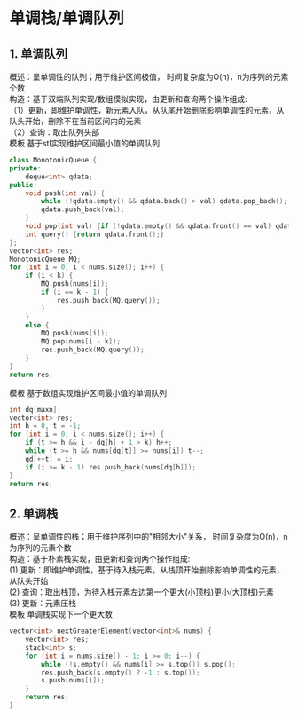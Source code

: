 # 单调栈/单调队列
## 1. 单调队列
概述：呈单调性的队列；用于维护区间极值， 时间复杂度为O(n)，n为序列的元素个数  
构造：基于双端队列实现/数组模拟实现，由更新和查询两个操作组成:  
（1）更新，即维护单调性，新元素入队，从队尾开始删除影响单调性的元素，从队头开始，删除不在当前区间内的元素  
（2）查询：取出队列头部  
模板 基于stl实现维护区间最小值的单调队列  
```cpp
class MonotonicQueue {
private:
    deque<int> qdata;
public:
    void push(int val) {
        while (!qdata.empty() && qdata.back() > val) qdata.pop_back();
        qdata.push_back(val);
    }
    void pop(int val) {if (!qdata.empty() && qdata.front() == val) qdata.pop_front()}
    int query() {return qdata.front();}
};
vector<int> res;
MonotonicQueue MQ;
for (int i = 0; i < nums.size(); i++) {
    if (i < k) {
        MQ.push(nums[i]);
        if (i == k - 1) {
            res.push_back(MQ.query());
        } 
    }
    else {
        MQ.push(nums[i]);
        MQ.pop(nums[i - k]);
        res.push_back(MQ.query());
    }
}
return res;
```
模板 基于数组实现维护区间最小值的单调队列  
```cpp
int dq[maxn];
vector<int> res;
int h = 0, t = -1;
for (int i = 0; i < nums.size(); i++) {
    if (t >= h && i - dq[h] + 1 > k) h++;
    while (t >= h && nums[dq[t]] >= nums[i]) t--;
    qd[++t] = i;
    if (i >= k - 1) res.push_back(nums[dq[h]]);
}
return res;
```

## 2. 单调栈
概述：呈单调性的栈；用于维护序列中的"相邻大小"关系， 时间复杂度为O(n)，n为序列的元素个数  
构造：基于朴素栈实现，由更新和查询两个操作组成:  
(1) 更新：即维护单调性，基于待入栈元素，从栈顶开始删除影响单调性的元素，从队头开始  
(2) 查询：取出栈顶，为待入栈元素左边第一个更大(小顶栈)更小(大顶栈)元素  
(3) 更新：元素压栈  
模板 单调栈实现下一个更大数  
```cpp
vector<int> nextGreaterElement(vector<int>& nums) {
    vector<int> res;
    stack<int> s;
    for (int i = nums.size() - 1; i >= 0; i--) {
        while (!s.empty() && nums[i] >= s.top()) s.pop();
        res.push_back(s.empty() ? -1 : s.top());
        s.push(nums[i]);
    }
    return res;
}
```